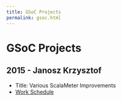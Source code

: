 ```yaml
---
title: GSoC Projects
permalink: gsoc.html
---
```


# GSoC Projects

## 2015 - Janosz Krzysztof

- Title: Various ScalaMeter Improvements
- [Work Schedule](schedules/chris.txt)
